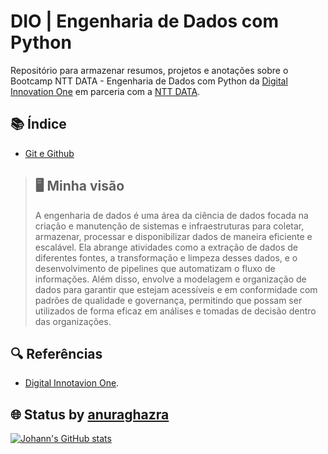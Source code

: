 # DIO | Engenharia de Dados com Python

Repositório para armazenar resumos, projetos e anotações sobre o Bootcamp NTT DATA - Engenharia de Dados com Python da [Digital Innovation One](https://www.dio.me/) em parceria com a [NTT DATA](https://br.nttdata.com/).

## 📚 Índice
- [Git e Github](https://github.com/johanngomig/Dio-Bootcamp-EngDados/tree/main/dio-git-e-github)


> ## 🖥 Minha visão
> A engenharia de dados é uma área da ciência de dados focada na criação e manutenção de
> sistemas e infraestruturas para coletar, armazenar, processar e disponibilizar dados de 
> maneira eficiente e escalável. Ela abrange atividades como a extração de dados de diferentes 
> fontes, a transformação e limpeza desses dados, e o desenvolvimento de pipelines que 
> automatizam o fluxo de informações. Além disso, envolve a modelagem e organização de dados para 
> garantir que estejam acessíveis e em conformidade com padrões de qualidade e governança, 
> permitindo que possam ser utilizados de forma eficaz em análises e tomadas de decisão dentro 
> das organizações.


## 🔍 Referências
- [Digital Innotavion One](https://www.dio.me/).

## 🌐 Status by [anuraghazra](https://github.com/anuraghazra/github-readme-stats?tab=readme-ov-file)
[![Johann's GitHub stats](https://github-readme-stats.vercel.app/api?username=johanngomig&hide=contribs)](https://github.com/johanngomig/github-readme-stats)
